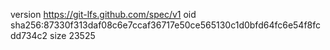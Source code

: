 version https://git-lfs.github.com/spec/v1
oid sha256:87330f313daf08c6e7ccaf36717e50ce565130c1d0bfd64fc6e54f8fcdd734c2
size 23525
